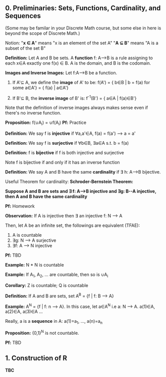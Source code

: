 ## 0. Preliminaries: Sets, Functions, Cardinality, and Sequences
(Some may be familar in your Discrete Math course, but some else in here is beyond the scope of Discrete Math.)

Notion: 
"**x ∈ A**" means "x is an element of the set A"
"**A ⊆ B**" means "A is a subset of the set B"

**Definition:** Let A and B be sets. A **function** f: A-->B is a rule assigning to each x∈A exactly one f(x) ∈ B. A is the domain, and B is the codomain.

**Images and Inverse Images:** Let f:A-->B be a function.

1. If A'⊆ A, we define the **image** of A' to be: f(A') = { b∈B | b = f(a) for some a∈A'} = { f(a) | a∈A'}

2. If B'⊆ B, the **inverse image** of B' is: f<sup>-1</sup>(B') = { a∈A | f(a)∈B'}

Note that the definition of inverse images always makes sense even if there's no inverse function.

**Proposition:** f(∪A<sub>i</sub>) = ∪f(A<sub>i</sub>)
**Pf:** Practice

**Definition:** We say f is **injective** if ∀a,a'∈A, f(a) = f(a') --> a = a'

**Definition:** We say f is **surjective** if ∀b∈B, ∃a∈A s.t. b = f(a)

**Definition:** f is **bijective** if f is both injective and surjective

Note f is bijective if and only if it has an inverse function

**Definition:** We say A and B have the same **cardinality** if ∃ h: A-->B bijective.

Useful Theorem for cardinality: **Schroder-Bernstein Theorem:**

**Suppose A and B are sets and ∃ f: A-->B injective and ∃g: B--A injective, then A and B have the same cardinality**

**Pf:** Homework

**Observation:** If A is injective then ∃ an injective f: N --> A

Then, let A be an infinite set, the followings are equivalent (TFAE):

1. A is countable
2. ∃g: N --> A surjective
3. ∃f: A --> N injective

**Pf:** TBD

**Example:** N * N is countable

**Example:** If A<sub>1</sub>, A<sub>2</sub>, ... are countable, then so is ∪A<sub>i</sub>

**Corollary:** Z is countable; Q is countable

**Definition:** If A and B are sets, set A<sup>B</sup> = {f | f: B --> A}

**Example:** A<sup>N</sup> = {f | f: n --> A}. In this case, let a∈A<sup>N</sup> i.e a: N --> A. a(1)∈A, a(2)∈A, a(3)∈A ...

Really, a is a **sequence** in A: a(1)=a<sub>1</sub>, ..., a(n)=a<sub>n</sub>

**Proposition:** {0,1}<sup>N</sup> is not countable.

**Pf:** TBD

## 1. Construction of R

**TBC**
